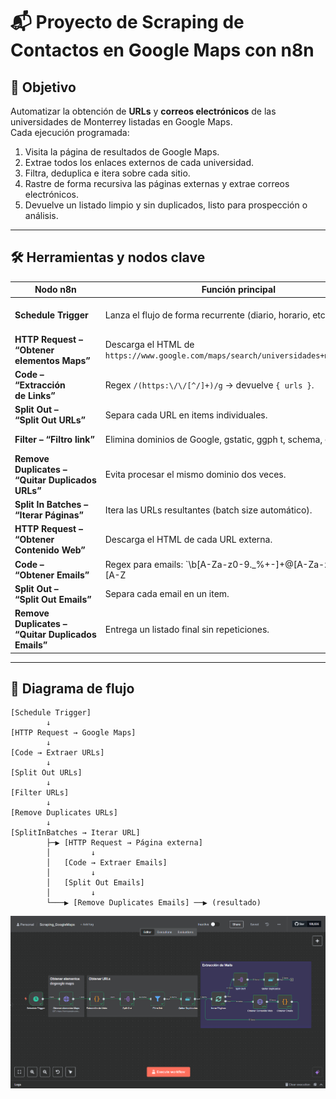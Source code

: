 # 📬 Proyecto de Scraping de Contactos en Google Maps con n8n

## 🎯 Objetivo
Automatizar la obtención de **URLs** y **correos electrónicos** de las universidades de Monterrey listadas en Google Maps.  
Cada ejecución programada:

1. Visita la página de resultados de Google Maps.  
2. Extrae todos los enlaces externos de cada universidad.  
3. Filtra, deduplica e itera sobre cada sitio.  
4. Rastre de forma recursiva las páginas externas y extrae correos electrónicos.  
5. Devuelve un listado limpio y sin duplicados, listo para prospección o análisis.

---

## 🛠️ Herramientas y nodos clave

| Nodo n8n | Función principal | Comentario |
|----------|------------------|------------|
| **Schedule Trigger** | Lanza el flujo de forma recurrente (diario, horario, etc.). | Ajusta el intervalo en la pestaña *Rule*. |
| **HTTP Request – “Obtener elementos Maps”** | Descarga el HTML de `https://www.google.com/maps/search/universidades+monterrey/`. | Método **GET**. |
| **Code – “Extracción de Links”** | Regex `/(https:\/\/[^/]+)/g` → devuelve `{ urls }`. | Aísla los dominios externos. |
| **Split Out – “Split Out URLs”** | Separa cada URL en items individuales. | Facilita la filtración. |
| **Filter – “Filtro link”** | Elimina dominios de Google, gstatic, ggph t, schema, example. | `operator: notRegex` |
| **Remove Duplicates – “Quitar Duplicados URLs”** | Evita procesar el mismo dominio dos veces. | |
| **Split In Batches – “Iterar Páginas”** | Itera las URLs resultantes (batch size automático). | |
| **HTTP Request – “Obtener Contenido Web”** | Descarga el HTML de cada URL externa. | Método **GET**, `{{$json.urls}}`. |
| **Code – “Obtener Emails”** | Regex para emails: `\b[A-Za-z0-9._%+-]+@[A-Za-z0-9.-]+\.[A-Z|a-z]{2,}\b` → `{ emails }`. | Agrupa todos los matches. |
| **Split Out – “Split Out Emails”** | Separa cada email en un item. | |
| **Remove Duplicates – “Quitar Duplicados Emails”** | Entrega un listado final sin repeticiones. | |

---

## 🔄 Diagrama de flujo

```plaintext
[Schedule Trigger]
        ↓
[HTTP Request → Google Maps]
        ↓
[Code → Extraer URLs]
        ↓
[Split Out URLs]
        ↓
[Filter URLs]
        ↓
[Remove Duplicates URLs]
        ↓
[SplitInBatches → Iterar URL]
        ├─▶ [HTTP Request → Página externa]
        │         ↓
        │   [Code → Extraer Emails]
        │         ↓
        │   [Split Out Emails]
        │         ↓
        └───▶ [Remove Duplicates Emails] ──▶ (resultado)

```
![Flujo Scraping n8n](https://github.com/MirandaCR/n8n/blob/main/Scraping%20Google%20Maps/Images/Flujo_n8n_ScrapingMaps.png?raw=true)

